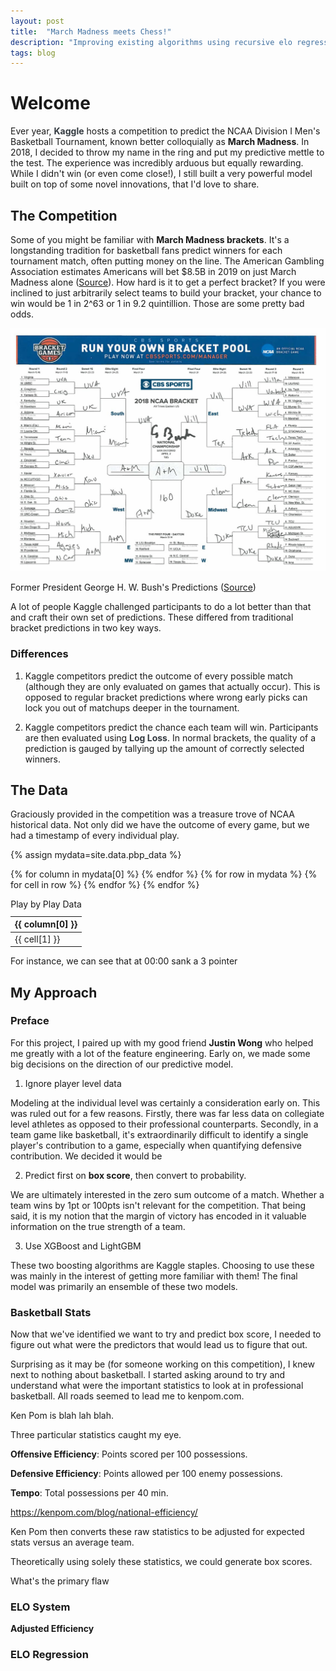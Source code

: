 ```yaml
---
layout: post
title:  "March Madness meets Chess!"
description: "Improving existing algorithms using recursive elo regression in Kaggle 2018"
tags: blog
---
```

<script>
$(function () {
  $('[data-toggle="popover"]').popover()
})
</script>

# Welcome

Ever year, **<a href="#" style="color: #343a40; text-decoration: none;" data-toggle="popover" data-placement="top" data-trigger="focus" title="Kaggle" data-content="Kaggle is a website that hosts Machine Learning competitions.">Kaggle</a>** hosts a competition to predict the NCAA Division I Men's Basketball Tournament, known better colloquially as **March Madness**. In 2018, I decided to throw my name in the ring and put my predictive mettle to the test. The experience was incredibly arduous but equally rewarding. While I didn't win (or even come close!), I still built a very powerful model built on top of some novel innovations, that I'd love to share.

## The Competition
Some of you might be familiar with **March Madness brackets**. It's a longstanding tradition for basketball fans  predict winners for each tournament match, often putting money on the line. The American Gambling Association estimates Americans will bet $8.5B in 2019 on just March Madness alone ([Source](https://www.americangaming.org/wp-content/uploads/2019/03/March-Madness-One-Pager.pdf)). How hard is it to get a perfect bracket? If you were inclined to just arbitrarily select teams to build your bracket, your chance to win would be 1 in 2^63 or 1 in 9.2 quintillion. Those are some pretty bad odds.

![Former President George H. W. Bush's Predictions](/assets/images/bush_mm.jpg)

Former President George H. W. Bush's Predictions ([Source](https://twitter.com/georgehwbush/status/974345353322483713?lang=en))

A lot of people Kaggle challenged participants to do a lot better than that and craft their own set of predictions. These differed from traditional bracket predictions in two key ways.

### Differences
1. Kaggle competitors predict the outcome of every possible match (although they are only evaluated on games that actually occur). This is opposed to regular bracket predictions where wrong early picks can lock you out of matchups deeper in the tournament.

2. Kaggle competitors predict the chance each team will win. Participants are then evaluated using **<a href="#" onclick="return false;" style="color: #343a40; text-decoration: none;" data-toggle="popover" data-placement="top" data-trigger="focus" title="Log Loss" data-content="Log Loss quantifies the accuracy of a classifier by penalising false classifications. Minimising the Log Loss is basically equivalent to maximising the accuracy of the classifier.">Log Loss</a>**. In normal brackets, the quality of a prediction is gauged by tallying up the amount of correctly selected winners.

## The Data
Graciously provided in the competition was a treasure trove of NCAA historical data. Not only did we have the outcome of every game, but we had a timestamp of every individual play.


{% assign mydata=site.data.pbp_data %}

<div class="table-responsive">
<table class="table table-hover">
    <caption>Play by Play Data</caption>
    <thead>
    <tr class = "table-dark">
    {% for column in mydata[0] %}
        <th>{{ column[0] }}</th>
    {% endfor %}
    </tr>
    </thead>
    <tbody>
    {% for row in mydata %}
        <tr>
        {% for cell in row %}
            <td>{{ cell[1] }}</td>
        {% endfor %}
        </tr>
    {% endfor %}
    </tbody>
</table>
</div>


For instance, we can see that at 00:00 sank a 3 pointer

## My Approach
### Preface
For this project, I paired up with my good friend **Justin Wong** who helped me greatly with a lot of the feature engineering. Early on, we made some big decisions on the direction of our predictive model.

1. Ignore player level data

Modeling at the individual level was certainly a consideration early on. This was ruled out for a few reasons. Firstly, there was far less data on collegiate level athletes as opposed to their professional counterparts. Secondly, in a team game like basketball, it's extraordinarily difficult to identify a single player's contribution to a game, especially when quantifying defensive contribution. We decided it would be

2. Predict first on **box score**, then convert to probability.

We are ultimately interested in the zero sum outcome of a match. Whether a team wins by 1pt or 100pts isn't relevant for the competition. That being said, it is my notion that the margin of victory has encoded in it valuable information on the true strength of a team.

3. Use XGBoost and LightGBM

These two boosting algorithms are Kaggle staples. Choosing to use these was mainly in the interest of getting more familiar with them! The final model was primarily an ensemble of these two models.



### Basketball Stats
Now that we've identified we want to try and predict box score, I needed to figure out what were the predictors that would lead us to figure that out.

Surprising as it may be (for someone working on this competition), I knew next to nothing about basketball. I started asking around to try and understand what were the important statistics to look at in professional basketball. All roads seemed to lead me to kenpom.com.

Ken Pom is blah lah blah.

Three particular statistics caught my eye.

**Offensive Efficiency**: Points scored per 100 possessions.

**Defensive Efficiency**: Points allowed per 100 enemy possessions.

**Tempo**: Total possessions per 40 min.

https://kenpom.com/blog/national-efficiency/

Ken Pom then converts these raw statistics to be adjusted for expected stats versus an average team.



Theoretically using solely these statistics, we could generate box scores.

What's the primary flaw

### ELO System

**Adjusted Efficiency**

### ELO Regression
